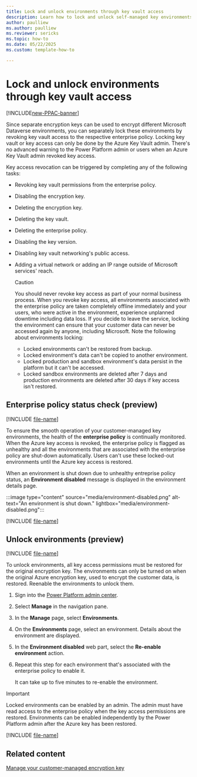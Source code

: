```yaml
---
title: Lock and unlock environments through key vault access
description: Learn how to lock and unlock self-managed key environments
author: paulliew
ms.author: paulliew
ms.reviewer: sericks
ms.topic: how-to 
ms.date: 05/22/2025
ms.custom: template-how-to

---
```

# Lock and unlock environments through key vault access

[!INCLUDE[new-PPAC-banner](~/includes/new-PPAC-banner.md)]

Since separate encryption keys can be used to encrypt different Microsoft Dataverse environments, you can separately lock these environments by revoking key vault access to the respective enterprise policy. Locking key vault or key access can only be done by the Azure Key Vault admin. There's no advanced warning to the Power Platform admin or users when an Azure Key Vault admin revoked key access.

Key access revocation can be triggered by completing any of the following tasks:

- Revoking key vault permissions from the enterprise policy.
- Disabling the encryption key.
- Deleting the encryption key.
- Deleting the key vault.
- Deleting the enterprise policy.
- Disabling the key version.
- Disabling key vault networking's public access.
- Adding a virtual network or adding an IP range outside of Microsoft services' reach.

  > [!CAUTION]
  > You should never revoke key access as part of your normal business process. When you revoke key access, all environments associated with the enterprise policy are taken completely offline immediately and your users, who were active in the environment, experience unplanned downtime including data loss. If you decide to leave the service, locking the environment can ensure that your customer data can never be accessed again by anyone, including Microsoft.
  > Note the following about environments locking:
  >
  > - Locked environments can't be restored from backup.
  > - Locked environment's data can't be copied to another environment.
  > - Locked production and sandbox environment's data persist in the platform but it can't be accessed.
  > - Locked sandbox environments are deleted after 7 days and production environments are deleted after 30 days if key access isn't restored.

## Enterprise policy status check (preview)
[!INCLUDE [file-name](~/../shared-content/shared/preview-includes/preview-banner-section.md)]

To ensure the smooth operation of your customer-managed key environments, the health of the **enterprise policy** is continually monitored. When the Azure key access is revoked, the enterprise policy is flagged as unhealthy and all the environments that are associated with the enterprise policy are shut-down automatically. Users can't use these locked-out environments until the Azure key access is restored. 

When an environment is shut down due to unhealthy entreprise policy status, an **Environment disabled** message is displayed in the environment details page.

:::image type="content" source="media/environment-disabled.png" alt-text="An environment is shut down." lightbox="media/environment-disabled.png":::

[!INCLUDE [file-name](~/../shared-content/shared/preview-includes/preview-note-pp.md)]

## Unlock environments (preview)
[!INCLUDE [file-name](~/../shared-content/shared/preview-includes/preview-banner-section.md)]

To unlock environments, all key access permissions must be restored for the original encryption key. The environments can only be turned on when the original Azure encryption key, used to encrypt the customer data, is restored. 
Reenable the environments to unlock them.

1. Sign into the [Power Platform admin center](https://admin.powerplatform.microsoft.com/).
1. Select **Manage** in the navigation pane.
1. In the **Manage** page, select **Environments**.
1. On the **Environments** page, select an environment. Details about the environment are displayed.
1. In the **Environment disabled** web part, select the **Re-enable environment** action.
1. Repeat this step for each environment that's associated with the enterprise policy to enable it.

    It can take up to five minutes to re-enable the environment.

> [!IMPORTANT]
> Locked environments can be enabled by an admin. The admin must have read access to the enterprise policy when the key access permissions are restored. Environments can be enabled independently by the Power Platform admin after the Azure key has been restored.

[!INCLUDE [file-name](~/../shared-content/shared/preview-includes/preview-note-pp.md)]

## Related content
[Manage your customer-managed encryption key](customer-managed-key.md)
